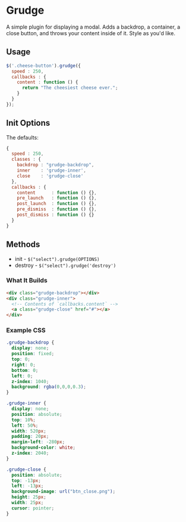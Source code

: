 # Grudge

A simple plugin for displaying a modal. Adds a backdrop, a container, a close button, and throws your content inside of it. Style as you'd like.

## Usage

```js
$('.cheese-button').grudge({
  speed : 250,
  callbacks : {
    content : function () {
      return "The cheesiest cheese ever.";
    }
  }
});
```

## Init Options

The defaults:

```js
{
  speed : 250,
  classes : {
    backdrop : "grudge-backdrop",
    inner    : 'grudge-inner',
    close    : 'grudge-close'
  },
  callbacks : {
    content      : function () {},
    pre_launch   : function () {},
    post_launch  : function () {},
    pre_dismiss  : function () {},
    post_dismiss : function () {}
  }
}
```

## Methods

* init    - `$("select").grudge(OPTIONS)`
* destroy - `$("select").grudge('destroy')`

### What It Builds

```html
<div class="grudge-backdrop"></div>
<div class="grudge-inner">
  <!-- Contents of `callbacks.content` -->
  <a class="grudge-close" href="#"></a>
</div>
```

### Example CSS

```css
.grudge-backdrop {
  display: none;
  position: fixed;
  top: 0;
  right: 0;
  bottom: 0;
  left: 0;
  z-index: 1040;
  background: rgba(0,0,0,0.3);
}

.grudge-inner {
  display: none;
  position: absolute;
  top: 10%;
  left: 50%;
  width: 520px;
  padding: 20px;
  margin-left: -280px;
  background-color: white;
  z-index: 2040;
}

.grudge-close {
  position: absolute;
  top: -13px;
  left: -13px;
  background-image: url("btn_close.png");
  height: 25px;
  width: 25px;
  cursor: pointer;
}
```